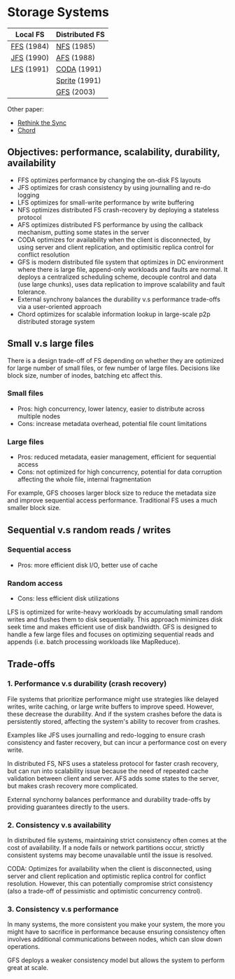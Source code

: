  # Storage Systems 
| Local FS  | Distributed FS |
| ------------- | ------------- |
| [FFS](https://github.com/lynnliu030/os-prelim/blob/main/storage/ffs.md) (1984) | [NFS](https://github.com/lynnliu030/os-prelim/blob/main/storage/nfs.md) (1985) |
| [JFS](https://github.com/lynnliu030/os-prelim/blob/main/storage/crash_consistency_jfs.md) (1990) | [AFS](https://github.com/lynnliu030/os-prelim/blob/main/storage/afs.md) (1988) |
|  [LFS](https://github.com/lynnliu030/os-prelim/blob/main/storage/lfs.md) (1991) | [CODA](https://github.com/lynnliu030/os-prelim/blob/main/storage/coda.md) (1991) | 
|  | [Sprite](https://github.com/lynnliu030/os-prelim/blob/main/cluster_computing/sprite.md) (1991) |
|  | [GFS](https://github.com/lynnliu030/os-prelim/blob/main/storage/gfs.md) (2003)|

Other paper:
* [Rethink the Sync](https://github.com/lynnliu030/os-prelim/blob/main/storage/rethink_sync.md)
* [Chord](https://github.com/lynnliu030/os-prelim/blob/main/storage/chord.md)
  
## Objectives: performance, scalability, durability, availability
* FFS optimizes performance by changing the on-disk FS layouts
* JFS optimizes for crash consistency by using journalling and re-do logging
* LFS optimizes for small-write performance by write buffering
* NFS optimizes distributed FS crash-recovery by deploying a stateless protocol
* AFS optimizes distributed FS performance by using the callback mechanism, putting some states in the server
* CODA optimizes for availability when the client is disconnected, by using server and client replication, and optimisitic replica control for conflict resolution
* GFS is modern distributed file system that optimizes in DC environment where there is large file, append-only workloads and faults are normal. It deploys a centralized scheduling scheme, decouple control and data (use large chunks), uses data replication to improve scalability and fault tolerance.
* External synchrony balances the durability v.s performance trade-offs via a user-oriented approach
* Chord optimizes for scalable information lookup in large-scale p2p distributed storage system 

## Small v.s large files 
There is a design trade-off of FS depending on whether they are optimized for large number of small files, or few number of large files. Decisions like block size, number of inodes, batching etc affect this. 

### Small files 
* Pros: high concurrency, lower latency, easier to distribute across multiple nodes
* Cons: increase metadata overhead, potential file count limitations

### Large files
* Pros: reduced metadata, easier management, efficient for sequential access
* Cons: not optimized for high concurrency, potential for data corruption affecting the whole file, internal fragmentation 

For example, GFS chooses larger block size to reduce the metadata size and improve sequential access performance. Traditional FS uses a much smaller block size. 


## Sequential v.s random reads / writes 
### Sequential access 
* Pros: more efficient disk I/O, better use of cache
### Random access 
* Cons: less efficient disk utilizations

LFS is optimized for write-heavy workloads by accumulating small random writes and flushes them to disk sequentially. This approach minimizes disk seek time and makes efficient use of disk bandwidth. GFS is designed to handle a few large files and focuses on optimizing sequential reads and appends (i.e. batch processing workloads like MapReduce). 

## Trade-offs 
### 1. Performance v.s durability (crash recovery) 
File systems that prioritize performance might use strategies like delayed writes, write caching, or large write buffers to improve speed. However, these decrease the durability. And if the system crashes before the data is persistently stored, affecting the system's ability to recover from crashes.

Examples like JFS uses journalling and redo-logging to ensure crash consistency and faster recovery, but can incur a performance cost on every write.

In distributed FS, NFS uses a stateless protocol for faster crash recovery, but can run into scalability issue because the need of repeated cache validation between client and server. AFS adds some states to the server, but makes crash recovery more complicated. 

External synchorny balances performance and durability trade-offs by providing guarantees directly to the users. 

### 2. Consistency v.s availability 
In distributed file systems, maintaining strict consistency often comes at the cost of availability. If a node fails or network partitions occur, strictly consistent systems may become unavailable until the issue is resolved.

CODA: Optimizes for availability when the client is disconnected, using server and client replication and optimistic replica control for conflict resolution. However, this can potentially compromise strict consistency (also a trade-off of pessimistic and optimistic concurrency control). 

### 3. Consistency v.s performance 
In many systems, the more consistent you make your system, the more you might have to sacrifice in performance because ensuring consistency often involves additional communications between nodes, which can slow down operations.

GFS deploys a weaker consistency model but allows the system to perform great at scale. 
